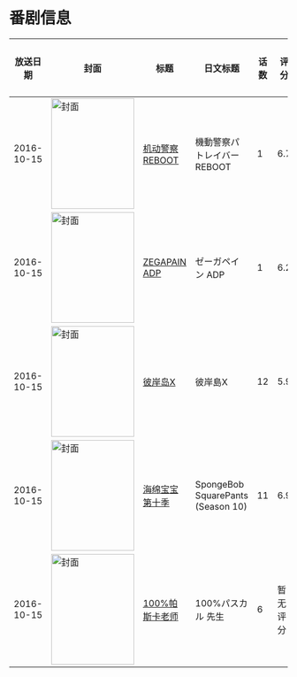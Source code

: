 # 番剧信息

|放送日期|封面|标题|日文标题|话数|评分|评分人数|
|---|---|---|---|---|---|---|
|2016-10-15|<img src="https://lain.bgm.tv/pic/cover/c/52/01/198246_eL5ag.jpg" alt="封面" style="width:150px;height:200px;object-fit:cover;">|[机动警察 REBOOT](https://bangumi.tv/subject/198246)|機動警察パトレイバーREBOOT|1|6.7|327人评分|
|2016-10-15|<img src="https://lain.bgm.tv/pic/cover/c/85/77/175581_Rz9xT.jpg" alt="封面" style="width:150px;height:200px;object-fit:cover;">|[ZEGAPAIN ADP](https://bangumi.tv/subject/175581)|ゼーガペイン ADP|1|6.2|61人评分|
|2016-10-15|<img src="https://lain.bgm.tv/pic/cover/c/f8/0e/194952_LwiVM.jpg" alt="封面" style="width:150px;height:200px;object-fit:cover;">|[彼岸岛X](https://bangumi.tv/subject/194952)|彼岸島X|12|5.9|72人评分|
|2016-10-15|<img src="https://lain.bgm.tv/pic/cover/c/bf/3c/126622_Gn9LF.jpg" alt="封面" style="width:150px;height:200px;object-fit:cover;">|[海绵宝宝 第十季](https://bangumi.tv/subject/126622)|SpongeBob SquarePants (Season 10)|11|6.9|74人评分|
|2016-10-15|<img src="https://lain.bgm.tv/pic/cover/c/37/6e/192842_7wwg4.jpg" alt="封面" style="width:150px;height:200px;object-fit:cover;">|[100%帕斯卡老师](https://bangumi.tv/subject/192842)|100%パスカル 先生|6|暂无评分|少于10人评分|
